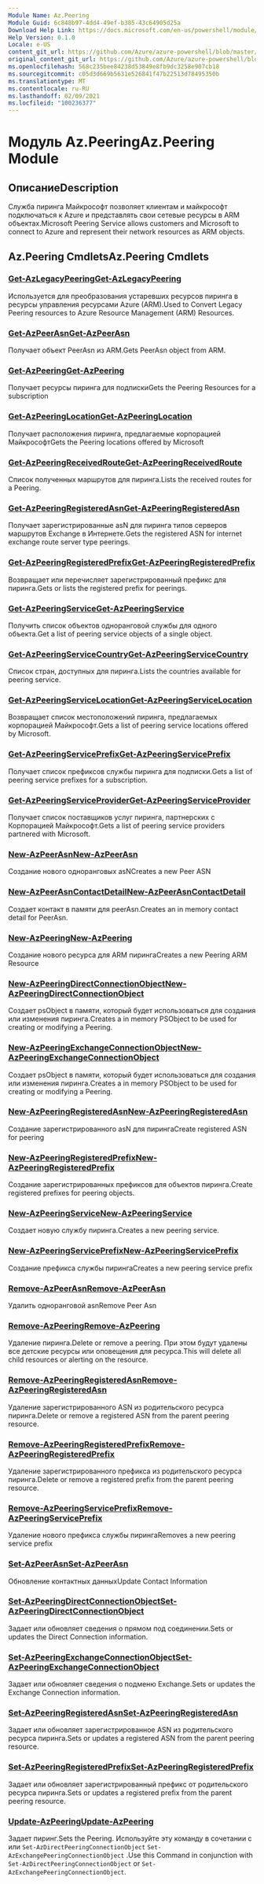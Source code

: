 ```yaml
---
Module Name: Az.Peering
Module Guid: 6c848b97-4dd4-49ef-b385-43c64905d25a
Download Help Link: https://docs.microsoft.com/en-us/powershell/module/az.peering.md
Help Version: 0.1.0
Locale: e-US
content_git_url: https://github.com/Azure/azure-powershell/blob/master/src/Peering/Peering/help/Az.Peering.md
original_content_git_url: https://github.com/Azure/azure-powershell/blob/master/src/Peering/Peering/help/Az.Peering.md
ms.openlocfilehash: 568c235bee84238d53849e8fb9dc3258e907cb18
ms.sourcegitcommit: c05d3d669b5631e526841f47b22513d78495350b
ms.translationtype: MT
ms.contentlocale: ru-RU
ms.lasthandoff: 02/09/2021
ms.locfileid: "100236377"
---
```

# <span data-ttu-id="27037-101">Модуль Az.Peering</span><span class="sxs-lookup"><span data-stu-id="27037-101">Az.Peering Module</span></span>
## <span data-ttu-id="27037-102">Описание</span><span class="sxs-lookup"><span data-stu-id="27037-102">Description</span></span>
<span data-ttu-id="27037-103">Служба пиринга Майкрософт позволяет клиентам и майкрософт подключаться к Azure и представлять свои сетевые ресурсы в ARM объектах.</span><span class="sxs-lookup"><span data-stu-id="27037-103">Microsoft Peering Service allows customers and Microsoft to connect to Azure and represent their network resources as ARM objects.</span></span>

## <span data-ttu-id="27037-104">Az.Peering Cmdlets</span><span class="sxs-lookup"><span data-stu-id="27037-104">Az.Peering Cmdlets</span></span>
### [<span data-ttu-id="27037-105">Get-AzLegacyPeering</span><span class="sxs-lookup"><span data-stu-id="27037-105">Get-AzLegacyPeering</span></span>](Get-AzLegacyPeering.md)
<span data-ttu-id="27037-106">Используется для преобразования устаревших ресурсов пиринга в ресурсы управления ресурсами Azure (ARM).</span><span class="sxs-lookup"><span data-stu-id="27037-106">Used to Convert Legacy Peering resources to Azure Resource Management (ARM) Resources.</span></span> 

### [<span data-ttu-id="27037-107">Get-AzPeerAsn</span><span class="sxs-lookup"><span data-stu-id="27037-107">Get-AzPeerAsn</span></span>](Get-AzPeerAsn.md)
<span data-ttu-id="27037-108">Получает объект PeerAsn из ARM.</span><span class="sxs-lookup"><span data-stu-id="27037-108">Gets PeerAsn object from ARM.</span></span>

### [<span data-ttu-id="27037-109">Get-AzPeering</span><span class="sxs-lookup"><span data-stu-id="27037-109">Get-AzPeering</span></span>](Get-AzPeering.md)
<span data-ttu-id="27037-110">Получает ресурсы пиринга для подписки</span><span class="sxs-lookup"><span data-stu-id="27037-110">Gets the Peering Resources for a subscription</span></span>

### [<span data-ttu-id="27037-111">Get-AzPeeringLocation</span><span class="sxs-lookup"><span data-stu-id="27037-111">Get-AzPeeringLocation</span></span>](Get-AzPeeringLocation.md)
<span data-ttu-id="27037-112">Получает расположения пиринга, предлагаемые корпорацией Майкрософт</span><span class="sxs-lookup"><span data-stu-id="27037-112">Gets the Peering locations offered by Microsoft</span></span>

### [<span data-ttu-id="27037-113">Get-AzPeeringReceivedRoute</span><span class="sxs-lookup"><span data-stu-id="27037-113">Get-AzPeeringReceivedRoute</span></span>](Get-AzPeeringReceivedRoute.md)
<span data-ttu-id="27037-114">Список полученных маршрутов для пиринга.</span><span class="sxs-lookup"><span data-stu-id="27037-114">Lists the received routes for a Peering.</span></span>

### [<span data-ttu-id="27037-115">Get-AzPeeringRegisteredAsn</span><span class="sxs-lookup"><span data-stu-id="27037-115">Get-AzPeeringRegisteredAsn</span></span>](Get-AzPeeringRegisteredAsn.md)
<span data-ttu-id="27037-116">Получает зарегистрированные asN для пиринга типов серверов маршрутов Exchange в Интернете.</span><span class="sxs-lookup"><span data-stu-id="27037-116">Gets the registered ASN for internet exchange route server type peerings.</span></span>

### [<span data-ttu-id="27037-117">Get-AzPeeringRegisteredPrefix</span><span class="sxs-lookup"><span data-stu-id="27037-117">Get-AzPeeringRegisteredPrefix</span></span>](Get-AzPeeringRegisteredPrefix.md)
<span data-ttu-id="27037-118">Возвращает или перечисляет зарегистрированный префикс для пиринга.</span><span class="sxs-lookup"><span data-stu-id="27037-118">Gets or lists the registered prefix for peerings.</span></span>

### [<span data-ttu-id="27037-119">Get-AzPeeringService</span><span class="sxs-lookup"><span data-stu-id="27037-119">Get-AzPeeringService</span></span>](Get-AzPeeringService.md)
<span data-ttu-id="27037-120">Получить список объектов одноранговой службы для одного объекта.</span><span class="sxs-lookup"><span data-stu-id="27037-120">Get a list of peering service objects of a single object.</span></span>

### [<span data-ttu-id="27037-121">Get-AzPeeringServiceCountry</span><span class="sxs-lookup"><span data-stu-id="27037-121">Get-AzPeeringServiceCountry</span></span>](Get-AzPeeringServiceCountry.md)
<span data-ttu-id="27037-122">Список стран, доступных для пиринга.</span><span class="sxs-lookup"><span data-stu-id="27037-122">Lists the countries available for peering service.</span></span>

### [<span data-ttu-id="27037-123">Get-AzPeeringServiceLocation</span><span class="sxs-lookup"><span data-stu-id="27037-123">Get-AzPeeringServiceLocation</span></span>](Get-AzPeeringServiceLocation.md)
<span data-ttu-id="27037-124">Возвращает список местоположений пиринга, предлагаемых корпорацией Майкрософт.</span><span class="sxs-lookup"><span data-stu-id="27037-124">Gets a list of peering service locations offered by Microsoft.</span></span>

### [<span data-ttu-id="27037-125">Get-AzPeeringServicePrefix</span><span class="sxs-lookup"><span data-stu-id="27037-125">Get-AzPeeringServicePrefix</span></span>](Get-AzPeeringServicePrefix.md)
<span data-ttu-id="27037-126">Получает список префиксов службы пиринга для подписки.</span><span class="sxs-lookup"><span data-stu-id="27037-126">Gets a list of peering service prefixes for a subscription.</span></span>

### [<span data-ttu-id="27037-127">Get-AzPeeringServiceProvider</span><span class="sxs-lookup"><span data-stu-id="27037-127">Get-AzPeeringServiceProvider</span></span>](Get-AzPeeringServiceProvider.md)
<span data-ttu-id="27037-128">Получает список поставщиков услуг пиринга, партнерских с Корпорацией Майкрософт.</span><span class="sxs-lookup"><span data-stu-id="27037-128">Gets a list of peering service providers partnered with Microsoft.</span></span>

### [<span data-ttu-id="27037-129">New-AzPeerAsn</span><span class="sxs-lookup"><span data-stu-id="27037-129">New-AzPeerAsn</span></span>](New-AzPeerAsn.md)
<span data-ttu-id="27037-130">Создание нового одноранговых asN</span><span class="sxs-lookup"><span data-stu-id="27037-130">Creates a new Peer ASN</span></span> 

### [<span data-ttu-id="27037-131">New-AzPeerAsnContactDetail</span><span class="sxs-lookup"><span data-stu-id="27037-131">New-AzPeerAsnContactDetail</span></span>](New-AzPeerAsnContactDetail.md)
<span data-ttu-id="27037-132">Создает контакт в памяти для peerAsn.</span><span class="sxs-lookup"><span data-stu-id="27037-132">Creates an in memory contact detail for PeerAsn.</span></span> 

### [<span data-ttu-id="27037-133">New-AzPeering</span><span class="sxs-lookup"><span data-stu-id="27037-133">New-AzPeering</span></span>](New-AzPeering.md)
<span data-ttu-id="27037-134">Создание нового ресурса для ARM пиринга</span><span class="sxs-lookup"><span data-stu-id="27037-134">Creates a new Peering ARM Resource</span></span>

### [<span data-ttu-id="27037-135">New-AzPeeringDirectConnectionObject</span><span class="sxs-lookup"><span data-stu-id="27037-135">New-AzPeeringDirectConnectionObject</span></span>](New-AzPeeringDirectConnectionObject.md)
<span data-ttu-id="27037-136">Создает psObject в памяти, который будет использоваться для создания или изменения пиринга.</span><span class="sxs-lookup"><span data-stu-id="27037-136">Creates a in memory PSObject to be used for creating or modifying a Peering.</span></span>

### [<span data-ttu-id="27037-137">New-AzPeeringExchangeConnectionObject</span><span class="sxs-lookup"><span data-stu-id="27037-137">New-AzPeeringExchangeConnectionObject</span></span>](New-AzPeeringExchangeConnectionObject.md)
<span data-ttu-id="27037-138">Создает psObject в памяти, который будет использоваться для создания или изменения пиринга.</span><span class="sxs-lookup"><span data-stu-id="27037-138">Creates a in memory PSObject to be used for creating or modifying a Peering.</span></span>

### [<span data-ttu-id="27037-139">New-AzPeeringRegisteredAsn</span><span class="sxs-lookup"><span data-stu-id="27037-139">New-AzPeeringRegisteredAsn</span></span>](New-AzPeeringRegisteredAsn.md)
<span data-ttu-id="27037-140">Создание зарегистрированного asN для пиринга</span><span class="sxs-lookup"><span data-stu-id="27037-140">Create registered ASN for peering</span></span>

### [<span data-ttu-id="27037-141">New-AzPeeringRegisteredPrefix</span><span class="sxs-lookup"><span data-stu-id="27037-141">New-AzPeeringRegisteredPrefix</span></span>](New-AzPeeringRegisteredPrefix.md)
<span data-ttu-id="27037-142">Создание зарегистрированных префиксов для объектов пиринга.</span><span class="sxs-lookup"><span data-stu-id="27037-142">Create registered prefixes for peering objects.</span></span>

### [<span data-ttu-id="27037-143">New-AzPeeringService</span><span class="sxs-lookup"><span data-stu-id="27037-143">New-AzPeeringService</span></span>](New-AzPeeringService.md)
<span data-ttu-id="27037-144">Создает новую службу пиринга.</span><span class="sxs-lookup"><span data-stu-id="27037-144">Creates a new peering service.</span></span>

### [<span data-ttu-id="27037-145">New-AzPeeringServicePrefix</span><span class="sxs-lookup"><span data-stu-id="27037-145">New-AzPeeringServicePrefix</span></span>](New-AzPeeringServicePrefix.md)
<span data-ttu-id="27037-146">Создание префикса службы пиринга</span><span class="sxs-lookup"><span data-stu-id="27037-146">Creates a new peering service prefix</span></span>

### [<span data-ttu-id="27037-147">Remove-AzPeerAsn</span><span class="sxs-lookup"><span data-stu-id="27037-147">Remove-AzPeerAsn</span></span>](Remove-AzPeerAsn.md)
<span data-ttu-id="27037-148">Удалить одноранговой asn</span><span class="sxs-lookup"><span data-stu-id="27037-148">Remove Peer Asn</span></span>

### [<span data-ttu-id="27037-149">Remove-AzPeering</span><span class="sxs-lookup"><span data-stu-id="27037-149">Remove-AzPeering</span></span>](Remove-AzPeering.md)
<span data-ttu-id="27037-150">Удаление пиринга.</span><span class="sxs-lookup"><span data-stu-id="27037-150">Delete or remove a peering.</span></span> <span data-ttu-id="27037-151">При этом будут удалены все детские ресурсы или оповещения для ресурса.</span><span class="sxs-lookup"><span data-stu-id="27037-151">This will delete all child resources or alerting on the resource.</span></span>

### [<span data-ttu-id="27037-152">Remove-AzPeeringRegisteredAsn</span><span class="sxs-lookup"><span data-stu-id="27037-152">Remove-AzPeeringRegisteredAsn</span></span>](Remove-AzPeeringRegisteredAsn.md)
<span data-ttu-id="27037-153">Удаление зарегистрированного ASN из родительского ресурса пиринга.</span><span class="sxs-lookup"><span data-stu-id="27037-153">Delete or remove a registered ASN from the parent peering resource.</span></span>

### [<span data-ttu-id="27037-154">Remove-AzPeeringRegisteredPrefix</span><span class="sxs-lookup"><span data-stu-id="27037-154">Remove-AzPeeringRegisteredPrefix</span></span>](Remove-AzPeeringRegisteredPrefix.md)
<span data-ttu-id="27037-155">Удаление зарегистрированного префикса из родительского ресурса пиринга.</span><span class="sxs-lookup"><span data-stu-id="27037-155">Delete or remove a registered prefix from the parent peering resource.</span></span>

### [<span data-ttu-id="27037-156">Remove-AzPeeringServicePrefix</span><span class="sxs-lookup"><span data-stu-id="27037-156">Remove-AzPeeringServicePrefix</span></span>](Remove-AzPeeringServicePrefix.md)
<span data-ttu-id="27037-157">Удаление нового префикса службы пиринга</span><span class="sxs-lookup"><span data-stu-id="27037-157">Removes a new peering service prefix</span></span>

### [<span data-ttu-id="27037-158">Set-AzPeerAsn</span><span class="sxs-lookup"><span data-stu-id="27037-158">Set-AzPeerAsn</span></span>](Set-AzPeerAsn.md)
<span data-ttu-id="27037-159">Обновление контактных данных</span><span class="sxs-lookup"><span data-stu-id="27037-159">Update Contact Information</span></span>

### [<span data-ttu-id="27037-160">Set-AzPeeringDirectConnectionObject</span><span class="sxs-lookup"><span data-stu-id="27037-160">Set-AzPeeringDirectConnectionObject</span></span>](Set-AzPeeringDirectConnectionObject.md)
<span data-ttu-id="27037-161">Задает или обновляет сведения о прямом под соединении.</span><span class="sxs-lookup"><span data-stu-id="27037-161">Sets or updates the Direct Connection information.</span></span> 

### [<span data-ttu-id="27037-162">Set-AzPeeringExchangeConnectionObject</span><span class="sxs-lookup"><span data-stu-id="27037-162">Set-AzPeeringExchangeConnectionObject</span></span>](Set-AzPeeringExchangeConnectionObject.md)
<span data-ttu-id="27037-163">Задает или обновляет сведения о подменю Exchange.</span><span class="sxs-lookup"><span data-stu-id="27037-163">Sets or updates the Exchange Connection information.</span></span> 

### [<span data-ttu-id="27037-164">Set-AzPeeringRegisteredAsn</span><span class="sxs-lookup"><span data-stu-id="27037-164">Set-AzPeeringRegisteredAsn</span></span>](Set-AzPeeringRegisteredAsn.md)
<span data-ttu-id="27037-165">Задает или обновляет зарегистрированное ASN из родительского ресурса пиринга.</span><span class="sxs-lookup"><span data-stu-id="27037-165">Sets or updates a registered ASN from the parent peering resource.</span></span>

### [<span data-ttu-id="27037-166">Set-AzPeeringRegisteredPrefix</span><span class="sxs-lookup"><span data-stu-id="27037-166">Set-AzPeeringRegisteredPrefix</span></span>](Set-AzPeeringRegisteredPrefix.md)
<span data-ttu-id="27037-167">Задает или обновляет зарегистрированный префикс от родительского ресурса пиринга.</span><span class="sxs-lookup"><span data-stu-id="27037-167">Sets or updates a registered prefix from the parent peering resource.</span></span>

### [<span data-ttu-id="27037-168">Update-AzPeering</span><span class="sxs-lookup"><span data-stu-id="27037-168">Update-AzPeering</span></span>](Update-AzPeering.md)
<span data-ttu-id="27037-169">Задает пиринг.</span><span class="sxs-lookup"><span data-stu-id="27037-169">Sets the Peering.</span></span> <span data-ttu-id="27037-170">Используйте эту команду в сочетании с или `Set-AzDirectPeeringConnectionObject` `Set-AzExchangePeeringConnectionObject` .</span><span class="sxs-lookup"><span data-stu-id="27037-170">Use this Command in conjunction with `Set-AzDirectPeeringConnectionObject` or `Set-AzExchangePeeringConnectionObject`.</span></span>


